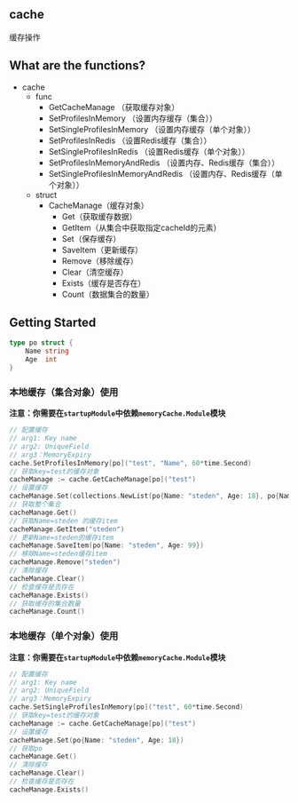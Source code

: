 ## cache
缓存操作

## What are the functions?
* cache
  * func
      * GetCacheManage （获取缓存对象）
      * SetProfilesInMemory （设置内存缓存（集合））
      * SetSingleProfilesInMemory （设置内存缓存（单个对象））
      * SetProfilesInRedis （设置Redis缓存（集合））
      * SetSingleProfilesInRedis （设置Redis缓存（单个对象））
      * SetProfilesInMemoryAndRedis （设置内存、Redis缓存（集合））
      * SetSingleProfilesInMemoryAndRedis （设置内存、Redis缓存（单个对象））
  * struct
    * CacheManage（缓存对象）
      * Get（获取缓存数据）
      * GetItem（从集合中获取指定cacheId的元素）
      * Set（保存缓存）
      * SaveItem（更新缓存）
      * Remove（移除缓存）
      * Clear（清空缓存）
      * Exists（缓存是否存在）
      * Count（数据集合的数量）

## Getting Started
```go
type po struct {
    Name string
    Age  int
}
```

### 本地缓存（集合对象）使用
**注意：你需要在`startupModule`中依赖`memoryCache.Module`模块**
```go
// 配置缓存
// arg1: Key name
// arg2: UniqueField
// arg3：MemoryExpiry
cache.SetProfilesInMemory[po]("test", "Name", 60*time.Second)
// 获取key=test的缓存对象
cacheManage := cache.GetCacheManage[po]("test")
// 设置缓存
cacheManage.Set(collections.NewList(po{Name: "steden", Age: 18}, po{Name: "steden2", Age: 19}))
// 获取整个集合
cacheManage.Get()
// 获取Name=steden 的缓存item
cacheManage.GetItem("steden")
// 更新Name=steden的缓存item
cacheManage.SaveItem(po{Name: "steden", Age: 99})
// 移除Name=steden缓存item
cacheManage.Remove("steden")
// 清除缓存
cacheManage.Clear()
// 检查缓存是否存在
cacheManage.Exists()
// 获取缓存的集合数量
cacheManage.Count()
```


### 本地缓存（单个对象）使用
**注意：你需要在`startupModule`中依赖`memoryCache.Module`模块**
```go
// 配置缓存
// arg1: Key name
// arg2: UniqueField
// arg3：MemoryExpiry
cache.SetSingleProfilesInMemory[po]("test", 60*time.Second)
// 获取key=test的缓存对象
cacheManage := cache.GetCacheManage[po]("test")
// 设置缓存
cacheManage.Set(po{Name: "steden", Age: 18})
// 获取po
cacheManage.Get()
// 清除缓存
cacheManage.Clear()
// 检查缓存是否存在
cacheManage.Exists()
```